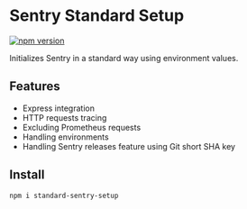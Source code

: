 # Sentry Standard Setup

[![npm version](https://badge.fury.io/js/standard-sentry-setup.svg)](https://www.npmjs.com/package/standard-sentry-setup)

Initializes Sentry in a standard way using environment values.

## Features

- Express integration
- HTTP requests tracing
- Excluding Prometheus requests
- Handling environments
- Handling Sentry releases feature using Git short SHA key

## Install

```bash
npm i standard-sentry-setup
```
